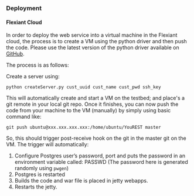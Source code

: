 ### Deployment

#### Flexiant Cloud

In order to deploy the web service into a virtual machine in the Flexiant cloud,
the process is to create a VM using the python driver and then push the code. Please
use the latest version of the python driver available on [GitHub](https://github.com/s-case/YouREST-backend).

The process is as follows:

Create a server using:

    python createServer.py cust_uuid cust_name cust_pwd ssh_key

This will automatically create and start a VM on the testbed; and place's a git
remote in your local git repo. Once it finishes, you can now push the code from
your machine to the VM (manually)  by simply using basic command like:

    git push ubuntu@xxx.xxx.xxx.xxx:/home/ubuntu/YouREST master

So, this should trigger post-receive hook on the git in the master git on the VM.
The trigger will automatically:

  1. Configure Postgres user’s password, port and puts the password in an environment variable called: PASSWD (The password here is generated randomly using `pwgen`)
  2. Postgres is restarted
  3. Builds the code and war file is placed in jetty webapps.
  4. Restarts the jetty.
